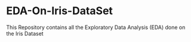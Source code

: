 # EDA-On-Iris-DataSet
 This Repository contains all the Exploratory Data Analysis (EDA) done on the Iris Dataset
